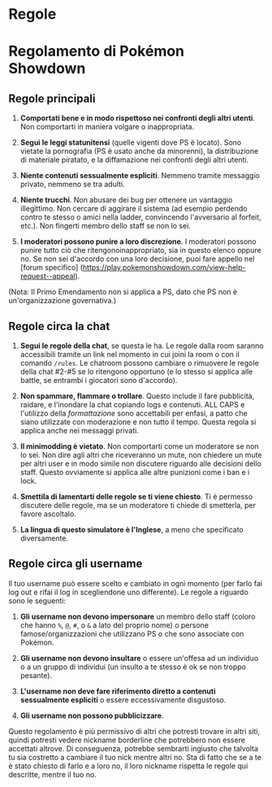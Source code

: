 # Regole

# Regolamento di Pokémon Showdown

## Regole principali

1. **Comportati bene e in modo rispettoso nei confronti degli altri utenti**. Non comportarti in maniera volgare o inappropriata.

2. **Segui le leggi statunitensi** (quelle vigenti dove PS è locato). Sono vietate la pornografia (PS è usato anche da minorenni), la distribuzione di materiale piratato, e la diffamazione nei confronti degli altri utenti.

3. **Niente contenuti sessualmente espliciti**. Nemmeno tramite messaggio privato, nemmeno se tra adulti.

4. **Niente trucchi**. Non abusare dei bug per ottenere un vantaggio illegittimo. Non cercare di aggirare il sistema (ad esempio perdendo contro te stesso o amici nella ladder, convincendo l'avversario al forfeit, etc.). Non fingerti membro dello staff se non lo sei.

5. **I moderatori possono punire a loro discrezione**. I moderatori possono punire tutto ciò che ritengonoinappropriato, sia in questo elenco oppure no. Se non sei d'accordo con una loro decisione, puoi fare appello nel [forum specifico] (https://play.pokemonshowdown.com/view-help-request--appeal).

(Nota: Il Primo Emendamento non si applica a PS, dato che PS non è un'organizzazione governativa.)

## Regole circa la chat

1. **Segui le regole della chat**, se questa le ha. Le regole dalla room saranno accessibili tramite un link nel momento in cui joini la room o con il comando `/rules`. Le chatroom possono cambiare o rimuovere le regole della chat #2-#5 se lo ritengono opportuno (e lo stesso si applica alle battle, se entrambi i giocatori sono d'accordo).

2. **Non spammare, flammare o trollare**. Questo include il fare pubblicità, raidare, e l'inondare la chat copiando logs e contenuti. ALL CAPS e l'utilizzo della _formattazione_ sono accettabili per enfasi, a patto che siano utilizzate con moderazione e non tutto il tempo. Questa regola si applica anche nei messaggi privati.

3. **Il minimodding è vietato**. Non comportarti come un moderatore se non lo sei. Non dire agli altri che riceveranno un mute, non chiedere un mute per altri user e in modo simile non discutere riguardo alle decisioni dello staff. Questo ovviamente si applica alle altre punizioni come i ban e i lock.

4. **Smettila di lamentarti delle regole se ti viene chiesto**. Ti è permesso discutere delle regole, ma se un moderatore ti chiede di smetterla, per favore ascoltalo.

5. **La lingua di questo simulatore è l'Inglese**, a meno che specificato diversamente.

## Regole circa gli username

Il tuo username può essere scelto e cambiato in ogni momento (per farlo fai log out e rifai il log in scegliendone uno differente). Le regole a riguardo sono le seguenti:

1. **Gli username non devono impersonare** un membro dello staff (coloro che hanno `%`, `@`, `#`, o `&` a lato del proprio nome) o persone famose/organizzazioni che utilizzano PS o che sono associate con Pokémon.

2. **Gli username non devono insultare** o essere un'offesa ad un individuo o a un gruppo di individui (un insulto a te stesso è ok se non troppo pesante).

3. **L'username non deve fare riferimento diretto a contenuti sessualmente espliciti** o essere eccessivamente disgustoso.

4. **Gli username non possono pubblicizzare**.

Questo regolamento è più permissivo di altri che potresti trovare in altri siti, quindi potresti vedere nickname borderline che potrebbero non essere accettati altrove. Di conseguenza, potrebbe sembrarti ingiusto che talvolta tu sia costretto a cambiare il tuo nick mentre altri no. Sta di fatto che se a te è stato chiesto di farlo e a loro no, il loro nickname rispetta le regole qui descritte, mentre il tuo no.
